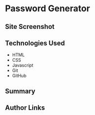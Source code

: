 # Password Generator

## Site Screenshot

## Technologies Used
- HTML
- CSS
- Javascript
- Git
- GitHub

## Summary

## Author Links